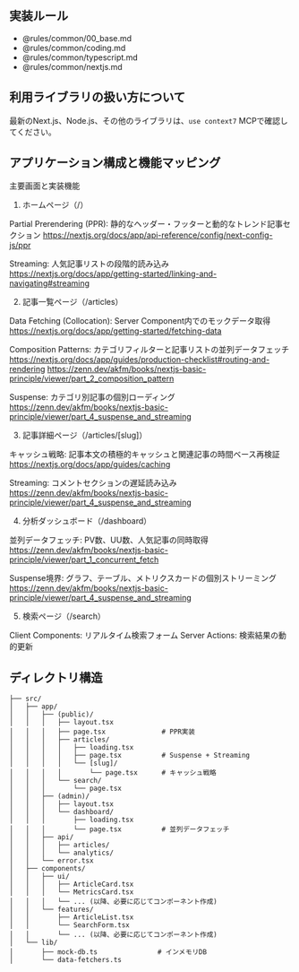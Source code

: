 ## 実装ルール

- @rules/common/00_base.md
- @rules/common/coding.md
- @rules/common/typescript.md
- @rules/common/nextjs.md

## 利用ライブラリの扱い方について

最新のNext.js、Node.js、その他のライブラリは、`use context7` MCPで確認してください。

## アプリケーション構成と機能マッピング

主要画面と実装機能

1. ホームページ（/）

Partial Prerendering (PPR): 静的なヘッダー・フッターと動的なトレンド記事セクション
https://nextjs.org/docs/app/api-reference/config/next-config-js/ppr

Streaming: 人気記事リストの段階的読み込み
https://nextjs.org/docs/app/getting-started/linking-and-navigating#streaming

2. 記事一覧ページ（/articles）

Data Fetching (Collocation): Server Component内でのモックデータ取得
https://nextjs.org/docs/app/getting-started/fetching-data

Composition Patterns: カテゴリフィルターと記事リストの並列データフェッチ
https://nextjs.org/docs/app/guides/production-checklist#routing-and-rendering
https://zenn.dev/akfm/books/nextjs-basic-principle/viewer/part_2_composition_pattern

Suspense: カテゴリ別記事の個別ローディング
https://zenn.dev/akfm/books/nextjs-basic-principle/viewer/part_4_suspense_and_streaming

3. 記事詳細ページ（/articles/[slug]）

キャッシュ戦略: 記事本文の積極的キャッシュと関連記事の時間ベース再検証
https://nextjs.org/docs/app/guides/caching

Streaming: コメントセクションの遅延読み込み
https://zenn.dev/akfm/books/nextjs-basic-principle/viewer/part_4_suspense_and_streaming

4. 分析ダッシュボード（/dashboard）

並列データフェッチ: PV数、UU数、人気記事の同時取得
https://zenn.dev/akfm/books/nextjs-basic-principle/viewer/part_1_concurrent_fetch

Suspense境界: グラフ、テーブル、メトリクスカードの個別ストリーミング
https://zenn.dev/akfm/books/nextjs-basic-principle/viewer/part_4_suspense_and_streaming

5. 検索ページ（/search）

Client Components: リアルタイム検索フォーム
Server Actions: 検索結果の動的更新

## ディレクトリ構造

```
├── src/
│   ├── app/
│   │   ├── (public)/
│   │   │   ├── layout.tsx
│   │   │   ├── page.tsx              # PPR実装
│   │   │   ├── articles/
│   │   │   │   ├── loading.tsx
│   │   │   │   ├── page.tsx          # Suspense + Streaming
│   │   │   │   └── [slug]/
│   │   │   │       └── page.tsx      # キャッシュ戦略
│   │   │   └── search/
│   │   │       └── page.tsx
│   │   ├── (admin)/
│   │   │   ├── layout.tsx
│   │   │   └── dashboard/
│   │   │       ├── loading.tsx
│   │   │       └── page.tsx          # 並列データフェッチ
│   │   ├── api/
│   │   │   ├── articles/
│   │   │   └── analytics/
│   │   └── error.tsx
│   ├── components/
│   │   ├── ui/
│   │   │   ├── ArticleCard.tsx
│   │   │   └── MetricsCard.tsx
│   │   │   └── ... (以降、必要に応じてコンポーネント作成)
│   │   └── features/
│   │       ├── ArticleList.tsx
│   │       └── SearchForm.tsx
│   │       └── ... (以降、必要に応じてコンポーネント作成)
│   └── lib/
│       ├── mock-db.ts               # インメモリDB
│       └── data-fetchers.ts
```
